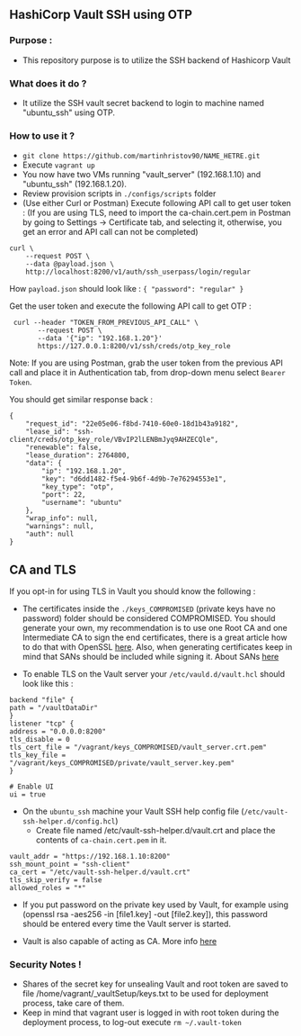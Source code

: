## HashiCorp Vault SSH using OTP

### Purpose :

- This repository purpose is to utilize the SSH backend of Hashicorp Vault

### What does it do ?

- It utilize the SSH vault secret backend to login to machine named "ubuntu_ssh" using OTP.

### How to use it ?

- `git clone https://github.com/martinhristov90/NAME_HETRE.git`
- Execute `vagrant up`
- You now have two VMs running "vault_server" (192.168.1.10) and "ubuntu_ssh" (192.168.1.20).
- Review provision scripts in `./configs/scripts` folder
- (Use either Curl or Postman) Execute following API call to get user token :
(If you are using TLS, need to import the ca-chain.cert.pem in Postman by going to Settings -> Certificate tab, and selecting it, otherwise, you get an error and API call can not be completed)
```
curl \
    --request POST \
    --data @payload.json \
    http://localhost:8200/v1/auth/ssh_userpass/login/regular
```

How `payload.json` should look like :
    ```
    {
    "password": "regular"
    }
    ```

Get the user token and execute the following API call to get OTP :

```
 curl --header "TOKEN_FROM_PREVIOUS_API_CALL" \ 
       --request POST \
       --data '{"ip": "192.168.1.20"}'
       https://127.0.0.1:8200/v1/ssh/creds/otp_key_role
```
Note: If you are using Postman, grab the user token from the previous API call and place it in Authentication tab, from drop-down menu select `Bearer Token`.

You should get similar response back :

```
{
    "request_id": "22e05e06-f8bd-7410-60e0-18d1b43a9182",
    "lease_id": "ssh-client/creds/otp_key_role/VBvIP2lLENBmJyq9AHZECQle",
    "renewable": false,
    "lease_duration": 2764800,
    "data": {
        "ip": "192.168.1.20",
        "key": "d6dd1482-f5e4-9b6f-4d9b-7e76294553e1",
        "key_type": "otp",
        "port": 22,
        "username": "ubuntu"
    },
    "wrap_info": null,
    "warnings": null,
    "auth": null
}
```

## CA and TLS

If you opt-in for using TLS in Vault you should know the following :

- The certificates inside the `./keys_COMPROMISED` (private keys have no password) folder should be considered COMPROMISED. You should generate your own, my recommendation is to use one Root CA and one Intermediate CA to sign the end certificates, there is a great article how to do that with OpenSSL [here](https://jamielinux.com/docs/openssl-certificate-authority/introduction.html). Also, when generating certificates keep in mind that SANs should be included while signing it. About SANs [here](http://apetec.com/support/generatesan-csr.htm)

- To enable TLS on the Vault server your `/etc/vauld.d/vault.hcl` should look like this :

```
backend "file" {
path = "/vaultDataDir"
}
listener "tcp" {
address = "0.0.0.0:8200"
tls_disable = 0
tls_cert_file = "/vagrant/keys_COMPROMISED/vault_server.crt.pem"
tls_key_file = "/vagrant/keys_COMPROMISED/private/vault_server.key.pem"
}

# Enable UI
ui = true
```

- On the `ubuntu_ssh` machine your Vault SSH help config file (`/etc/vault-ssh-helper.d/config.hcl`)
    - Create file named /etc/vault-ssh-helper.d/vault.crt and place the contents of `ca-chain.cert.pem` in it.

```
vault_addr = "https://192.168.1.10:8200"
ssh_mount_point = "ssh-client"
ca_cert = "/etc/vault-ssh-helper.d/vault.crt"
tls_skip_verify = false
allowed_roles = "*"
```

- If you put password on the private key used by Vault, for example using (openssl rsa -aes256 -in [file1.key] -out [file2.key]), this password should be entered every time the Vault server is started.

- Vault is also capable of acting as CA. More info [here](https://github.com/martinhristov90/vault_ca)

### Security Notes !
- Shares of the secret key for unsealing Vault and root token are saved to file /home/vagrant/_vaultSetup/keys.txt to be used for deployment process, take care of them.
- Keep in mind that vagrant user is logged in with root token during the deployment process, to log-out execute `rm ~/.vault-token`